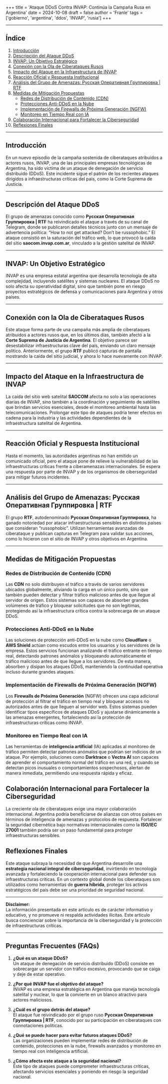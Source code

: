 +++
title = 'Ataque DDoS Contra INVAP: Continúa la Campaña Rusa en Argentina'
date = 2024-10-08
draft = false
author = 'Franle'
tags = ['gobierno', 'argentina', 'ddos', 'INVAP', 'rusia']
+++

---

## Índice
1. [Introducción](#introducción)
2. [Descripción del Ataque DDoS](#descripción-del-ataque-ddos)
3. [INVAP: Un Objetivo Estratégico](#invap-un-objetivo-estratégico)
4. [Conexión con la Ola de Ciberataques Rusos](#conexión-con-la-ola-de-ciberataques-rusos)
5. [Impacto del Ataque en la Infraestructura de INVAP](#impacto-del-ataque-en-la-infraestructura-de-invap)
6. [Reacción Oficial y Respuesta Institucional](#reacción-oficial-y-respuesta-institucional)
7. [Análisis del Grupo de Amenazas: Русская Оперативная Группировка | RTF](#análisis-del-grupo-de-amenazas-русская-оперативная-группировка--rtf)
8. [Medidas de Mitigación Propuestas](#medidas-de-mitigación-propuestas)
   - [Redes de Distribución de Contenido (CDN)](#redes-de-distribución-de-contenido-cdn)
   - [Protecciones Anti-DDoS en la Nube](#protecciones-anti-ddos-en-la-nube)
   - [Implementación de Firewalls de Próxima Generación (NGFW)](#implementación-de-firewalls-de-próxima-generación-ngfw)
   - [Monitoreo en Tiempo Real con IA](#monitoreo-en-tiempo-real-con-ia)
9. [Colaboración Internacional para Fortalecer la Ciberseguridad](#colaboración-internacional-para-fortalecer-la-ciberseguridad)
10. [Reflexiones Finales](#reflexiones-finales)

---

## Introducción
En un nuevo episodio de la campaña sostenida de ciberataques atribuidos a actores rusos, INVAP, una de las principales empresas tecnológicas de Argentina, ha sido víctima de un ataque de denegación de servicio distribuido (DDoS). Este incidente sigue el patrón de los recientes ataques dirigidos a infraestructuras críticas del país, como la Corte Suprema de Justicia.

---

## Descripción del Ataque DDoS
El grupo de amenazas conocido como **Русская Оперативная Группировка | RTF** ha reivindicado el ataque a través de su canal de Telegram, donde se publicaron detalles técnicos junto con un mensaje de advertencia política: “How to not get attacked? Don’t be russophobic.” El ataque consistió en la saturación del tráfico web, lo que provocó la caída del sitio **saocom.invap.com.ar**, vinculado a la gestión satelital de INVAP.

---

## INVAP: Un Objetivo Estratégico
INVAP es una empresa estatal argentina que desarrolla tecnología de alta complejidad, incluyendo satélites y sistemas nucleares. El ataque DDoS no solo afecta su operatividad digital, sino que también pone en riesgo proyectos estratégicos de defensa y comunicaciones para Argentina y otros países.

---

## Conexión con la Ola de Ciberataques Rusos
Este ataque forma parte de una campaña más amplia de ciberataques atribuidos a actores rusos que, en los últimos días, también afectó a la **Corte Suprema de Justicia de Argentina**. El objetivo parece ser desestabilizar infraestructuras clave del país, enviando un claro mensaje político. Anteriormente, el grupo **RTF** publicó capturas de pantalla mostrando la caída del sitio judicial, y ahora lo hace nuevamente con INVAP.

---

## Impacto del Ataque en la Infraestructura de INVAP
La caída del sitio web satelital **SAOCOM** afecta no solo a las operaciones diarias de INVAP, sino también a la coordinación y seguimiento de satélites que brindan servicios esenciales, desde el monitoreo ambiental hasta las telecomunicaciones. Prolongar este tipo de ataques podría tener efectos en cadena para la industria y las actividades dependientes de la infraestructura satelital de Argentina.

---

## Reacción Oficial y Respuesta Institucional
Hasta el momento, las autoridades argentinas no han emitido un comunicado oficial, pero el ataque pone de relieve la vulnerabilidad de las infraestructuras críticas frente a ciberamenazas internacionales. Se espera una respuesta por parte de INVAP y de los organismos de ciberseguridad para mitigar futuros incidentes.

---

## Análisis del Grupo de Amenazas: Русская Оперативная Группировка | RTF
El grupo **RTF**, autodenominado **Русская Оперативная Группировка**, ha ganado notoriedad por atacar infraestructuras sensibles en distintos países que consideran “russophobic”. Utilizan herramientas avanzadas de ciberataque y publican capturas en Telegram para validar sus acciones, como lo hicieron con el sitio de INVAP y otros objetivos en Argentina.

---

## Medidas de Mitigación Propuestas

### Redes de Distribución de Contenido (CDN)
Las **CDN** no solo distribuyen el tráfico a través de varios servidores ubicados globalmente, aliviando la carga en un único punto, sino que también pueden detectar y filtrar tráfico malicioso antes de que llegue al servidor de origen. Estos sistemas son capaces de absorber grandes volúmenes de tráfico y bloquear solicitudes que no son legítimas, protegiendo así la infraestructura crítica contra la sobrecarga de un ataque DDoS.

### Protecciones Anti-DDoS en la Nube
Las soluciones de protección anti-DDoS en la nube como **Cloudflare** o **AWS Shield** actúan como escudos entre los usuarios y los servidores de la empresa. Estos servicios funcionan analizando el tráfico entrante en tiempo real, detectando patrones anómalos y bloqueando automáticamente el tráfico malicioso antes de que llegue a los servidores. De esta manera, absorben y disipan los ataques DDoS, manteniendo la continuidad operativa incluso durante grandes ataques.

### Implementación de Firewalls de Próxima Generación (NGFW)
Los **Firewalls de Próxima Generación** (NGFW) ofrecen una capa adicional de protección al filtrar el tráfico en tiempo real y bloquear accesos no autorizados antes de que lleguen al servidor web. Estos sistemas pueden identificar tipos específicos de ataques DDoS y ajustarse dinámicamente a las amenazas emergentes, fortaleciendo así la protección de infraestructuras críticas como INVAP.

### Monitoreo en Tiempo Real con IA
Las herramientas de **inteligencia artificial** (IA) aplicadas al monitoreo de tráfico permiten detectar patrones anómalos que podrían ser indicios de un ataque. Por ejemplo, soluciones como **Darktrace** o **Vectra AI** son capaces de aprender el comportamiento normal del tráfico en una red, y cuando se detectan picos inusuales o comportamientos sospechosos, alertan de manera inmediata, permitiendo una respuesta rápida y eficaz.

## Colaboración Internacional para Fortalecer la Ciberseguridad
La creciente ola de ciberataques exige una mayor colaboración internacional. Argentina podría beneficiarse de alianzas con otros países en términos de inteligencia de amenazas y protocolos de respuesta. Fortalecer la seguridad cibernética bajo normativas internacionales como la **ISO/IEC 27001** también podría ser un paso fundamental para proteger infraestructuras sensibles.

## Reflexiones Finales
Este ataque subraya la necesidad de que Argentina desarrolle una **estrategia nacional integral de ciberseguridad**, invirtiendo en tecnología avanzada y fortaleciendo la cooperación internacional para defender sus infraestructuras críticas. En un contexto global donde los ciberataques son utilizados como herramientas de **guerra híbrida**, proteger los activos estratégicos del país debe ser una prioridad de seguridad nacional.

---

**Disclaimer:**  
La información presentada en este artículo es de carácter informativo y educativo, y no promueve ni respalda actividades ilícitas. Este artículo busca concienciar sobre la importancia de la ciberseguridad y la protección de infraestructuras críticas.

---

## Preguntas Frecuentes (FAQs)

1. **¿Qué es un ataque DDoS?**  
   Un ataque de denegación de servicio distribuido (DDoS) consiste en sobrecargar un servidor con tráfico excesivo, provocando que se caiga y deje de estar operativo.

2. **¿Por qué INVAP fue el objetivo del ataque?**  
   INVAP es una empresa estratégica en Argentina que maneja tecnología satelital y nuclear, lo que la convierte en un blanco atractivo para actores maliciosos.

3. **¿Cuál es el grupo detrás del ataque?**  
   El ataque fue reivindicado por el grupo ruso **Русская Оперативная Группировка | RTF**, conocido por su participación en ciberataques con connotaciones políticas.

4. **¿Qué se puede hacer para evitar futuros ataques DDoS?**  
   Las organizaciones pueden implementar redes de distribución de contenido, protecciones en la nube, firewalls avanzados y monitoreo en tiempo real con inteligencia artificial.

5. **¿Cómo afecta este ataque a la seguridad nacional?**  
   Este tipo de ataques puede comprometer infraestructuras críticas, afectando servicios esenciales y poniendo en riesgo la seguridad nacional.
